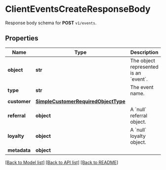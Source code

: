 # ClientEventsCreateResponseBody

Response body schema for **POST** `v1/events`.

## Properties

Name | Type | Description | Notes
------------ | ------------- | ------------- | -------------
**object** | **str** | The object represented is an &#x60;event&#x60;. | [optional] [default to 'event']
**type** | **str** | The event name. | [optional] 
**customer** | [**SimpleCustomerRequiredObjectType**](SimpleCustomerRequiredObjectType.md) |  | 
**referral** | **object** | A &#x60;null&#x60; referral object. | [optional] 
**loyalty** | **object** | A &#x60;null&#x60; loyalty object. | [optional] 
**metadata** | **object** |  | [optional] 

[[Back to Model list]](../README.md#documentation-for-models) [[Back to API list]](../README.md#documentation-for-api-endpoints) [[Back to README]](../README.md)


